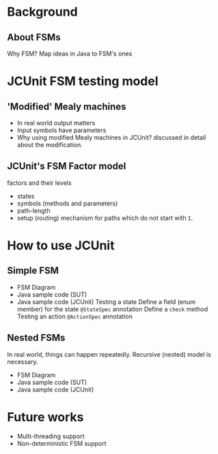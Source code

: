# Background
## About FSMs
Why FSM?
Map ideas in Java to FSM's ones

# JCUnit FSM testing model
## 'Modified' Mealy machines
* In real world output matters
* Input symbols have parameters
* Why using modified Mealy machines in JCUnit?
  discussed in detail about the modification.

## JCUnit's FSM Factor model
factors and their levels
* states
* symbols (methods and parameters)
* path-length
* setup (routing) mechanism for paths which do not start with ```I```.

# How to use JCUnit
## Simple FSM
* FSM Diagram
* Java sample code (SUT)
* Java sample code (JCUnit)
  Testing a state
  Define a field (enum member) for the state
  ```@StateSpec``` annotation
  Define a ```check``` method
  Testing an action
  ```@ActionSpec``` annotation


## Nested FSMs
In real world, things can happen repeatedly.
Recursive (nested) model is necessary.

* FSM Diagram
* Java sample code (SUT)
* Java sample code (JCUnit)


# Future works
* Multi-threading support
* Non-deterministic FSM support
